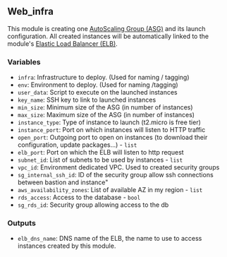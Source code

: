 ## Web_infra

This module is creating one [AutoScaling Group (ASG)](https://aws.amazon.com/autoscaling/) and its launch configuration.
All created instances will be automatically linked to the module's 
[Elastic Load Balancer (ELB)](https://aws.amazon.com/elasticloadbalancing/).

### Variables
  - `infra`: Infrastructure to deploy. (Used for naming / tagging)
  - `env`: Environment to deploy. (Used for naming /tagging)
  - `user_data`: Script to execute on the launched instances
  - `key_name`: SSH key to link to launched instances
  - `min_size`: Minimum size of the ASG (in number of instances)
  - `max_size`: Maximum size of the ASG (in number of instances)
  - `instance_type`: Type of instance to launch (t2.micro is free tier)
  - `instance_port`: Port on which instances will listen to HTTP traffic
  - `open_port`: Outgoing port to open on instances (to download their configuration, update packages...) - `list`
  - `elb_port`: Port on which the ELB will listen to http request
  - `subnet_id`: List of subnets to be used by instances - `list`
  - `vpc_id`: Environment dedicated VPC. Used to created security groups
  - `sg_internal_ssh_id`: ID of the security group allow ssh connections between bastion and instance"
  - `aws_availability_zones`: List of available AZ in my region - `list`
  - `rds_access`: Access to the database - `bool`
  - `sg_rds_id`: Security group allowing access to the db

### Outputs
  - `elb_dns_name`: DNS name of the ELB, the name to use to access instances created by this module.
